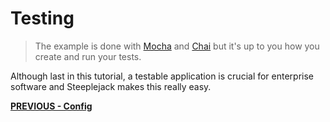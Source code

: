# Testing

> The example is done with [Mocha](https://mochajs.org) and [Chai](http://chaijs.com/api/bdd) but it's up to you how you create and
> run your tests.

Although last in this tutorial, a testable application is crucial for enterprise software and Steeplejack makes this really easy.



**[PREVIOUS - Config](config.md)**
